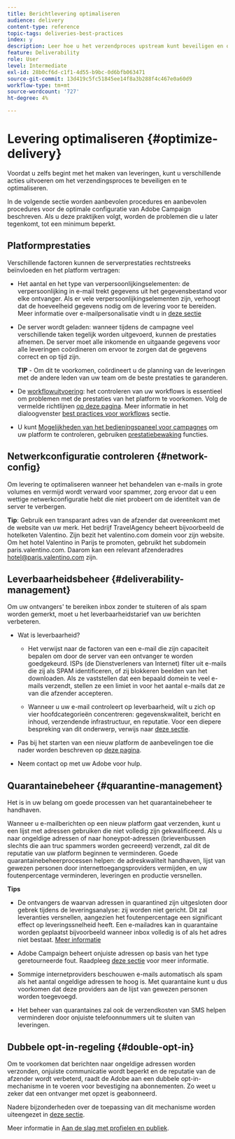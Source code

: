 ```yaml
---
title: Berichtlevering optimaliseren
audience: delivery
content-type: reference
topic-tags: deliveries-best-practices
index: y
description: Leer hoe u het verzendproces upstream kunt beveiligen en optimaliseren.
feature: Deliverability
role: User
level: Intermediate
exl-id: 28b0cf6d-c1f1-4d55-b9bc-0d6bfb063471
source-git-commit: 13d419c5fc51845ee14f8a3b288f4c467e0a60d9
workflow-type: tm+mt
source-wordcount: '727'
ht-degree: 4%

---
```


# Levering optimaliseren {#optimize-delivery}

Voordat u zelfs begint met het maken van leveringen, kunt u verschillende acties uitvoeren om het verzendingsproces te beveiligen en te optimaliseren.

In de volgende sectie worden aanbevolen procedures en aanbevolen procedures voor de optimale configuratie van Adobe Campaign beschreven. Als u deze praktijken volgt, worden de problemen die u later tegenkomt, tot een minimum beperkt.

## Platformprestaties

Verschillende factoren kunnen de serverprestaties rechtstreeks beïnvloeden en het platform vertragen:

* Het aantal en het type van verpersoonlijkingselementen: de verpersoonlijking in e-mail trekt gegevens uit het gegevensbestand voor elke ontvanger. Als er vele verpersoonlijkingselementen zijn, verhoogt dat de hoeveelheid gegevens nodig om de levering voor te bereiden.  Meer informatie over e-mailpersonalisatie vindt u in [deze sectie](../../designing/using/personalization.md)

* De server wordt geladen: wanneer tijdens de campagne veel verschillende taken tegelijk worden uitgevoerd, kunnen de prestaties afnemen. De server moet alle inkomende en uitgaande gegevens voor alle leveringen coördineren om ervoor te zorgen dat de gegevens correct en op tijd zijn.

  **TIP** - Om dit te voorkomen, coördineert u de planning van de leveringen met de andere leden van uw team om de beste prestaties te garanderen.

* De [workflowuitvoering](../../automating/using/about-workflow-execution.md): het controleren van uw workflows is essentieel om problemen met de prestaties van het platform te voorkomen. Volg de vermelde richtlijnen [op deze pagina](../../automating/using/monitoring-workflow-execution.md). Meer informatie in het dialoogvenster [best practices voor workflows](../../automating/using/best-practices-workflows.md) sectie.

* U kunt [Mogelijkheden van het bedieningspaneel voor campagnes](https://experienceleague.adobe.com/docs/control-panel/using/discover-control-panel/key-features.html?lang=nl) om uw platform te controleren, gebruiken [prestatiebewaking](https://experienceleague.adobe.com/docs/control-panel/using/performance-monitoring/about-performance-monitoring.html?lang=nl) functies.

## Netwerkconfiguratie controleren {#network-config}

Om levering te optimaliseren wanneer het behandelen van e-mails in grote volumes en vermijd wordt verward voor spammer, zorg ervoor dat u een wettige netwerkconfiguratie hebt die niet probeert om de identiteit van de server te verbergen.

**Tip**: Gebruik een transparant adres van de afzender dat overeenkomt met de website van uw merk. Het bedrijf TravelAgency beheert bijvoorbeeld de hotelketen Valentino. Zijn bezit het valentino.com domein voor zijn website. Om het hotel Valentino in Parijs te promoten, gebruikt het subdomein paris.valentino.com. Daarom kan een relevant afzenderadres hotel@paris.valentino.com zijn.

## Leverbaarheidsbeheer {#deliverability-management}

Om uw ontvangers&#39; te bereiken inbox zonder te stuiteren of als spam worden gemerkt, moet u het leverbaarheidstarief van uw berichten verbeteren.

* Wat is leverbaarheid?

   * Het verwijst naar de factoren van een e-mail die zijn capaciteit bepalen om door de server van een ontvanger te worden goedgekeurd. ISPs (de Dienstverleners van Internet) filter uit e-mails die zij als SPAM identificeren, of zij blokkeren beelden van het downloaden. Als ze vaststellen dat een bepaald domein te veel e-mails verzendt, stellen ze een limiet in voor het aantal e-mails dat ze van die afzender accepteren.

   * Wanneer u uw e-mail controleert op leverbaarheid, wilt u zich op vier hoofdcategorieën concentreren: gegevenskwaliteit, bericht en inhoud, verzendende infrastructuur, en reputatie. Voor een diepere bespreking van dit onderwerp, verwijs naar [deze sectie](../../sending/using/about-deliverability.md).

* Pas bij het starten van een nieuw platform de aanbevelingen toe die nader worden beschreven op [deze pagina](https://experienceleague.adobe.com/docs/deliverability-learn/deliverability-best-practice-guide/transition-process/switching-email-platforms.html?lang=nl-NL#transition-process).

* Neem contact op met uw Adobe voor hulp.

## Quarantainebeheer {#quarantine-management}

Het is in uw belang om goede processen van het quarantainebeheer te handhaven.

Wanneer u e-mailberichten op een nieuw platform gaat verzenden, kunt u een lijst met adressen gebruiken die niet volledig zijn gekwalificeerd. Als u naar ongeldige adressen of naar honeypot-adressen (brievenbussen slechts die aan truc spammers worden gecreeerd) verzendt, zal dit de reputatie van uw platform beginnen te verminderen. Goede quarantainebeheerprocessen helpen: de adreskwaliteit handhaven, lijst van gewezen personen door internettoegangsproviders vermijden, en uw foutenpercentage verminderen, leveringen en productie versnellen.

**Tips**

* De ontvangers de waarvan adressen in quarantined zijn uitgesloten door gebrek tijdens de leveringsanalyse: zij worden niet gericht. Dit zal leveranties versnellen, aangezien het foutenpercentage een significant effect op leveringssnelheid heeft. Een e-mailadres kan in quarantaine worden geplaatst bijvoorbeeld wanneer inbox volledig is of als het adres niet bestaat. [Meer informatie](../../sending/using/understanding-quarantine-management.md#identifying-quarantined-addresses)

* Adobe Campaign beheert onjuiste adressen op basis van het type geretourneerde fout. Raadpleeg [deze sectie](../../sending/using/understanding-quarantine-management.md) voor meer informatie.

* Sommige internetproviders beschouwen e-mails automatisch als spam als het aantal ongeldige adressen te hoog is. Met quarantaine kunt u dus voorkomen dat deze providers aan de lijst van gewezen personen worden toegevoegd.

* Het beheer van quarantaines zal ook de verzendkosten van SMS helpen verminderen door onjuiste telefoonnummers uit te sluiten van leveringen.

## Dubbele opt-in-regeling {#double-opt-in}

Om te voorkomen dat berichten naar ongeldige adressen worden verzonden, onjuiste communicatie wordt beperkt en de reputatie van de afzender wordt verbeterd, raadt de Adobe aan een dubbele opt-in-mechanisme in te voeren voor bevestiging na abonnementen. Zo weet u zeker dat een ontvanger met opzet is geabonneerd.

Nadere bijzonderheden over de toepassing van dit mechanisme worden uiteengezet in [deze sectie](../../audiences/using/about-opt-in-and-opt-out-in-campaign.md).

Meer informatie in [Aan de slag met profielen en publiek](../../audiences/using/get-started-profiles-and-audiences.md).
